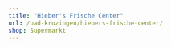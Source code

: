 ```yaml
---
title: "Hieber's Frische Center"
url: /bad-krozingen/hiebers-frische-center/
shop: Supermarkt
---
```

